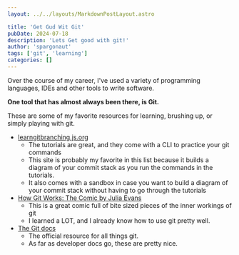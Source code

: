 ```yaml
---
layout: ../../layouts/MarkdownPostLayout.astro

title: 'Get Gud Wit Git'
pubDate: 2024-07-18
description: 'Lets Get good with git!'
author: 'spargonaut'
tags: ['git', 'learning']
categories: []
---
```


Over the course of my career, I've used a variety of programming languages, IDEs and other
tools to write software.  

**One tool that has almost always been there, is Git.**

These are some of my favorite resources for learning, brushing up, or simply playing with
git.
  - [learngitbranching.js.org](https://learngitbranching.js.org/)
    - The tutorials are great, and they come with a CLI to practice your git commands
    - This site is probably my favorite in this list because it builds a
    diagram of your commit stack as you run the commands in the tutorials. 
    - It also comes with a sandbox in case you want to build a diagram of your commit
    stack without having to go through the tutorials
  - [How Git Works: The Comic by Julia Evans](https://store.wizardzines.com/products/how-git-works)
    - This is a great comic full of bite sized pieces of the inner workings of git
    - I learned a LOT, and I already know how to use git pretty well.
  - [The Git docs](https://git-scm.com/doc)
    - The official resource for all things git.
    - As far as developer docs go, these are pretty nice.


